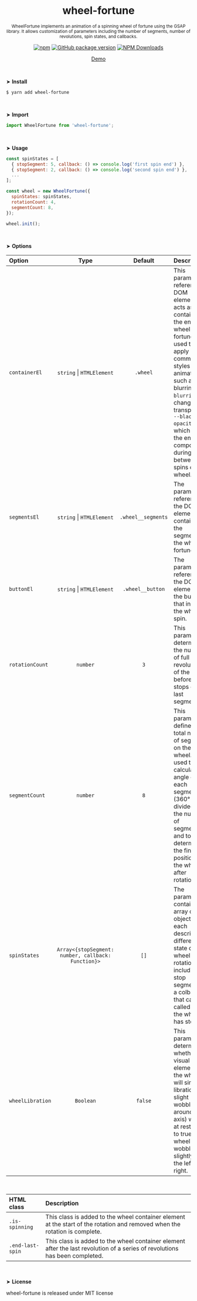 <div align="center">
<br>

<h1>wheel-fortune</h1>

<p><sup>WheelFortune implements an animation of a spinning wheel of fortune using the GSAP library. It allows customization of parameters including the number of segments, number of revolutions, spin states, and callbacks.</sup></p>

[![npm](https://img.shields.io/npm/v/wheel-fortune.svg?colorB=brightgreen)](https://www.npmjs.com/package/wheel-fortune)
[![GitHub package version](https://img.shields.io/github/package-json/v/ux-ui-pro/wheel-fortune.svg)](https://github.com/ux-ui-pro/wheel-fortune)
[![NPM Downloads](https://img.shields.io/npm/dm/wheel-fortune.svg?style=flat)](https://www.npmjs.org/package/wheel-fortune)


<a href="https://codepen.io/ux-ui/pen/NWJZNaP">Demo</a>

</div>
<br>

&#10148; **Install**
```console
$ yarn add wheel-fortune
```
<br>

&#10148; **Import**
```javascript
import WheelFortune from 'wheel-fortune';
```
<br>

&#10148; **Usage**
```javascript
const spinStates = [
  { stopSegment: 5, callback: () => console.log('first spin end') },
  { stopSegment: 2, callback: () => console.log('second spin end') },
  ...
];

const wheel = new WheelFortune({
  spinStates: spinStates,
  rotationCount: 4,
  segmentCount: 8,
});

wheel.init();
```
<br>

&#10148; **Options**

| Option           |                        Type                        |      Default       | Description                                                                                                                                                                                                                                                                                                |
|:-----------------|:--------------------------------------------------:|:------------------:|:-----------------------------------------------------------------------------------------------------------------------------------------------------------------------------------------------------------------------------------------------------------------------------------------------------------|
| `containerEl`    |           `string` &vert; `HTMLElement`            |      `.wheel`      | This parameter references a DOM element that acts as a container for the entire wheel of fortune. It is used to apply common styles and animations, such as blurring `--blurring` and changing transparency `--blackout-opacity`, which affect the entire component during and between spins of the wheel. |
| `segmentsEl`     |           `string` &vert; `HTMLElement`            | `.wheel__segments` | The parameter references the DOM element containing the segments of the wheel of fortune.                                                                                                                                                                                                                  |
| `buttonEl`       |           `string` &vert; `HTMLElement`            |  `.wheel__button`  | The parameter references the DOM element of the button that initiates the wheel spin.                                                                                                                                                                                                                      |
| `rotationCount`  |                      `number`                      |        `3`         | This parameter determines the number of full revolutions of the wheel before it stops on the last segment.                                                                                                                                                                                                 |
| `segmentCount`   |                      `number`                      |        `8`         | This parameter defines the total number of segments on the wheel. It is used to calculate the angle of each segment (360° divided by the number of segments) and to determine the final position of the wheel after rotation.                                                                              |
| `spinStates`     | `Array<{stopSegment: number, callback: Function}>` |        `[]`        | The parameter contains an array of objects, each describing a different state of wheel rotation, including a stop segment and a colback that can be called after the wheel has stopped.                                                                                                                    |
| `wheelLibration` |                     `Boolean`                      |      `false`       | This parameter determines whether the visual element of the wheel will simulate libration (a slight wobble around its axis) when at rest. If set to true, the wheel will wobble slightly to the left and right.                                                                                            |
<br>

| HTML class           | Description                                                                                                                 |
|:---------------------|:----------------------------------------------------------------------------------------------------------------------------|
| `.is-spinning`       | This class is added to the wheel container element at the start of the rotation and removed when the rotation is complete.  |
| `.end-last-spin`     | This class is added to the wheel container element after the last revolution of a series of revolutions has been completed. |
<br>

&#10148; **License**

wheel-fortune is released under MIT license
